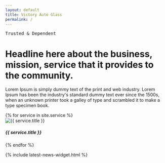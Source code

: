 ```yaml
---
layout: default
title: Victory Auto Glass
permalink: /
---
```


<div class="home-intro plus-tile-tx">
	<div class="container thin"> 
		<div class="flex fx-apart fx-wrap">
			<div class="intro">
				<pre>Trusted & Dependent</pre>
				<h1>Headline here about the business, mission, service that it provides to the community.</h1>
				<p>Lorem Ipsum is simply dummy text of the print and web industry. Lorem Ipsum has been the industry's standard dummy text ever since the 1500s, when an unknown printer took a galley of type and scrambled it to make a type specimen book.</p>
			</div>
			<!-- Services Grid -->
			<div class="services-grid">
				<div class="flex fx-apart fx-wrap cards center">
					{% for service in site.service %}
					<div class="fx-item-2">
						<div class="card-item sm">
							<a class="card-link" href="{{ service.url }}" title="service name"></a>
							<div class="card-image">
								<img src="{{ service.img }}" alt="{{ service.title }}" />
							</div>
							<div class="card-meta">
								<h5>{{ service.title }}</h5>
							</div>
						</div>
					</div>
					{% endfor %}
				</div>
			</div>
		</div>
	</div>
</div>

{% include latest-news-widget.html %}
